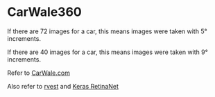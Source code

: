 # CarWale360

If there are 72 images for a car, this means images were taken with 5° increments.

If there are 40 images for a car, this means images were taken with 9° increments.

Refer to [CarWale.com](https://www.carwale.com/)

Also refer to [rvest](https://github.com/hadley/rvest) and [Keras RetinaNet](https://github.com/fizyr/keras-retinanet)
